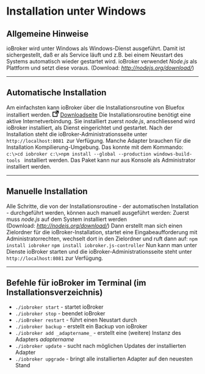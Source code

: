 # Installation unter Windows



## Allgemeine Hinweise

ioBroker wird unter Windows als Windows-Dienst ausgeführt. Damit ist sichergestellt, daß er als Service läuft und z.B. bei einem Neustart des Systems automatisch wieder gestartet wird. ioBroker verwendet _Node.js_ als Plattform und setzt diese voraus. (Download: _http://nodejs.org/download/_)

* * *

## Automatische Installation

Am einfachsten kann ioBroker über die Installationsroutine von Bluefox installiert werden. 
![](img/windows_icon_link.png)
[Downloadseite](http://www.iobroker.net/?page_id=2283&lang=de) Die Installationsroutine benötigt eine aktive Internetverbindung. Sie installiert zuerst _node.js_, anschliessend wird ioBroker installiert, als Dienst eingerichtet und gestartet. Nach der Installation steht die ioBroker-Administrationsseite unter `http://localhost:8081 `zur Verfügung. Manche Adapter brauchen für die Installation Kompilierung-Umgebung. Das konnte mit dem Kommando: `c:\>cd iobroker c:\>npm install --global --production windows-build-tools ` installiert werden. Das Paket kann nur aus Konsole als Administrator installiert werden.

* * *

## Manuelle Installation

Alle Schritte, die von der Installationsroutine - der automatischen Installation - durchgeführt werden, können auch manuell ausgeführt werden: Zuerst muss _node.js_ auf dem System installiert werden (Download: _http://nodejs.org/download/_) Dann erstellt man sich einen Zielordner für die ioBroker-Installation, startet eine Eingabeaufforderung mit Administratorrechten, wechselt dort in den Zielordner und ruft dann auf: `npm install iobroker` `npm install iobroker.js-controller` Nun kann man unter Dienste ioBroker starten und die ioBroker-Administrationsseite steht unter `http://localhost:8081` zur Verfügung.

* * *

## Befehle für ioBroker im Terminal (im Installationsverzeichnis)

*   `./iobroker start` - startet ioBroker
*   `./iobroker stop` - beendet ioBroker
*   `./ioBroker restart` - führt einen Neustart durch
*   `./iobroker backup` - erstellt ein Backup von ioBroker
*   `./iobroker add _adaptername_` - erstellt eine (weitere) Instanz des Adapters _adaptername_
*   `./iobroker update` - sucht nach möglichen Updates der installierten Adapter
*   `./iobroker upgrade` - bringt alle installierten Adapter auf den neuesten Stand